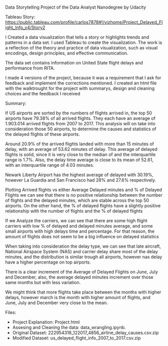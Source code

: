 Data Storytelling Project of the Data Analyst Nanodegree by Udacity

Tableau Story: https://public.tableau.com/profile/carlos7878#!/vizhome/Project_Delayed_Flight_Info_v4/Story2

I Created a data visualization that tells a story or highlights trends and patterns in a data set. 
I used Tableau to create the visualization. The work is a reflection of the theory and practice of data visualization, 
such as visual encodings, design principles, and effective communication.

The data set contains information on United State flight delays and performance from RITA.

I made 4 versions of the project, because it was a requirement that I ask for feedback and implement the corrections
mentioned. I created an html file with the walktrought for the project with summarys, design and cleaning choices and 
the feedback I received 


Summary:

If US airports are sorted by the numbers of flights arrived in, the top 50 airports have 79.38% of all arrived flights. 
They each have an average of 1.903.014 arrived flights from 2007 to 2017. This analysis will on take into consideration 
those 50 airports, to determine the causes and statistics of the delayed flights of these airports.

Around 20.9% of the arrived flights landed with more than 15 minutes of delay, with an average of 53.62 minutes of delay.
This average of delayed flights is solid, since it is very close to the median of and the interquartile range is 1.7%. Also,
the delay time average is close to its mean of 52.61, with an interquartile range of 4.03 minutes.

Newark Liberty Airport has the highest average of delayed with 30.19%, however La Guardia and San Francisco had 28% and 27.6% 
respectively.

Plotting Arrived flights vs either Average Delayed minutes and % of Delayed Flights we can see that there is no positive 
relationship between the number of flights and the delayed minutes, which are stable across the top 50 airports. On the 
other hand, the % of delayed flights have a slightly positive relationship with the number of flights and the % of delayed 
flights

If we Analyze the carriers, we can see that there are some high flight carriers with low % of delayed and delayed minutes 
average, and some small airports with high delays time and percentage. For that reason, the amount of flights does not seem 
to be a big influence on delayed statistics

When taking into consideration the delay type, we can see that late aircraft, National Airspace System (NAS) and carrier delay 
share most of the delay minutes, and the distribution is similar trough all airports, however nas delay have a higher 
percentage on top airports.

There is a clear increment of the Average of Delayed Flights on June, July and December, also, the average delayed minutes 
increment over those same months but with less variation.

We might think that more flights take place between the months with higher delays, however march is the month with higher 
amount of flights, and June, July and December very close to the mean.

Files:
- Project Explanation: Project.html
- Assesing and Cleaning the data: data_wrangling.ipynb.
- Original Dataset: 222954318_122017_4856_airline_delay_causes.csv.zip
- Modified Dataset: us_delayed_flight_info_2007_to_2017.csv.zip



